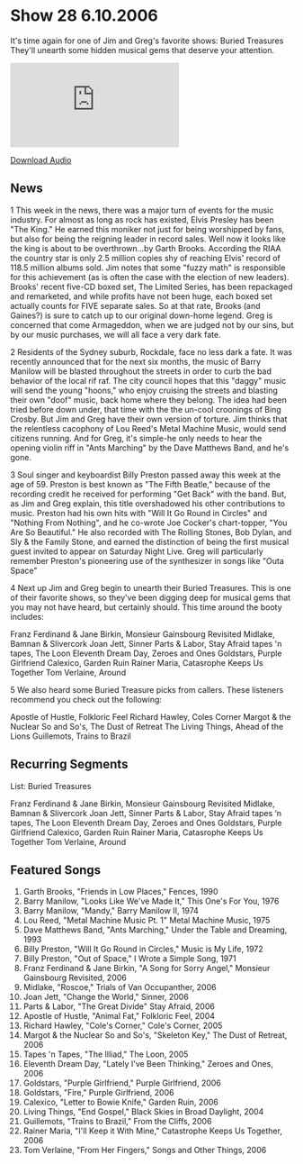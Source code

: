 # Show 28 6.10.2006
It's time again for one of Jim and Greg's favorite shows: Buried Treasures They'll unearth some hidden musical gems that deserve your attention.

![main image](http://www.soundopinions.org/main%20image/x.php)

[Download Audio](http://audio.soundopinions.org/streams/2006/06/so_20060610.m3u)

## News
1 This week in the news, there was a major turn of events for the music industry. For almost as long as rock has existed, Elvis Presley has been "The King." He earned this moniker not just for being worshipped by fans, but also for being the reigning leader in record sales. Well now it looks like the king is about to be overthrown...by Garth Brooks. According the RIAA the country star is only 2.5 million copies shy of reaching Elvis' record of 118.5 million albums sold. Jim notes that some "fuzzy math" is responsible for this achievement (as is often the case with the election of new leaders). Brooks' recent five-CD boxed set, The Limited Series, has been repackaged and remarketed, and while profits have not been huge, each boxed set actually counts for FIVE separate sales. So at that rate, Brooks (and Gaines?) is sure to catch up to our original down-home legend. Greg is concerned that come Armageddon, when we are judged not by our sins, but by our music purchases, we will all face a very dark fate.

2 Residents of the Sydney suburb, Rockdale, face no less dark a fate. It was recently announced that for the next six months, the music of Barry Manilow will be blasted throughout the streets in order to curb the bad behavior of the local rif raf. The city council hopes that this "daggy" music will send the young "hoons," who enjoy cruising the streets and blasting their own "doof" music, back home where they belong. The idea had been tried before down under, that time with the the un-cool croonings of Bing Crosby. But Jim and Greg have their own version of torture. Jim thinks that the relentless cacophony of Lou Reed's Metal Machine Music, would send citizens running. And for Greg, it's simple-he only needs to hear the opening violin riff in "Ants Marching" by the Dave Matthews Band, and he's gone.

3 Soul singer and keyboardist Billy Preston passed away this week at the age of 59. Preston is best known as "The Fifth Beatle," because of the recording credit he received for performing "Get Back" with the band. But, as Jim and Greg explain, this title overshadowed his other contributions to music. Preston had his own hits with "Will It Go Round in Circles" and "Nothing From Nothing", and he co-wrote Joe Cocker's chart-topper, "You Are So Beautiful." He also recorded with The Rolling Stones, Bob Dylan, and Sly & the Family Stone, and earned the distinction of being the first musical guest invited to appear on Saturday Night Live. Greg will particularly remember Preston's pioneering use of the synthesizer in songs like "Outa Space"

4 Next up Jim and Greg begin to unearth their Buried Treasures. This is one of their favorite shows, so they've been digging deep for musical gems that you may not have heard, but certainly should. This time around the booty includes:

Franz Ferdinand & Jane Birkin, Monsieur Gainsbourg Revisited
Midlake, Bamnan & Slivercork
Joan Jett, Sinner
Parts & Labor, Stay Afraid
tapes 'n tapes, The Loon
Eleventh Dream Day, Zeroes and Ones
Goldstars, Purple Girlfriend
Calexico, Garden Ruin
Rainer Maria, Catasrophe Keeps Us Together
Tom Verlaine, Around

5 We also heard some Buried Treasure picks from callers. These listeners recommend you check out the following:

Apostle of Hustle, Folkloric Feel
Richard Hawley, Coles Corner
Margot & the Nuclear So and So's, The Dust of Retreat
The Living Things, Ahead of the Lions
Guillemots, Trains to Brazil

## Recurring Segments
List: Buried Treasures

Franz Ferdinand & Jane Birkin, Monsieur Gainsbourg Revisited
Midlake, Bamnan & Slivercork
Joan Jett, Sinner
Parts & Labor, Stay Afraid
tapes ‘n tapes, The Loon
Eleventh Dream Day, Zeroes and Ones
Goldstars, Purple Girlfriend
Calexico, Garden Ruin
Rainer Maria, Catasrophe Keeps Us Together
Tom Verlaine, Around


## Featured Songs
1. Garth Brooks, "Friends in Low Places," Fences, 1990
2. Barry Manilow, "Looks Like We've Made It," This One's For You, 1976
3. Barry Manilow, "Mandy," Barry Manilow II, 1974
4. Lou Reed, "Metal Machine Music Pt. 1" Metal Machine Music, 1975
5. Dave Matthews Band, "Ants Marching," Under the Table and Dreaming, 1993
6. Billy Preston, "Will It Go Round in Circles," Music is My Life, 1972
7. Billy Preston, "Out of Space," I Wrote a Simple Song, 1971
8. Franz Ferdinand & Jane Birkin, "A Song for Sorry Angel," Monsieur Gainsbourg Revisited, 2006 
9. Midlake, "Roscoe," Trials of Van Occupanther, 2006
10. Joan Jett, "Change the World," Sinner, 2006
11. Parts & Labor, "The Great Divide" Stay Afraid, 2006
12. Apostle of Hustle, "Animal Fat," Folkloric Feel, 2004
13. Richard Hawley, "Cole's Corner," Cole's Corner, 2005
14. Margot & the Nuclear So and So's, "Skeleton Key," The Dust of Retreat, 2006
15. Tapes 'n Tapes, "The Illiad," The Loon, 2005
16. Eleventh Dream Day, "Lately I've Been Thinking," Zeroes and Ones, 2006
17. Goldstars, "Purple Girlfriend," Purple Girlfriend, 2006
18. Goldstars, "Fire," Purple Girlfriend, 2006
19. Calexico, "Letter to Bowie Knife," Garden Ruin, 2006
20. Living Things, "End Gospel," Black Skies in Broad Daylight, 2004
21. Guillemots, "Trains to Brazil," From the Cliffs, 2006
22. Rainer Maria, "I'll Keep it With Mine," Catastrophe Keeps Us Together, 2006
23. Tom Verlaine, "From Her Fingers," Songs and Other Things, 2006
